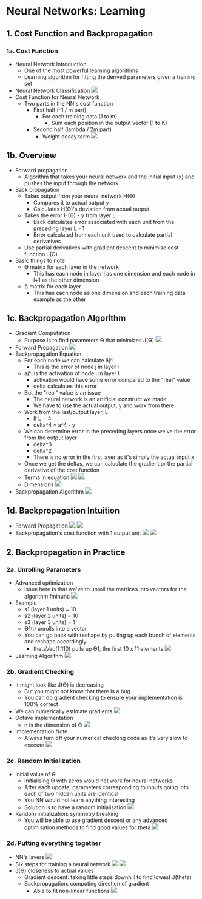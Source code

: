 # Neural Networks: Learning

## 1. Cost Function and Backpropagation

### 1a. Cost Function
- Neural Network Introduction
    - One of the most powerful learning algorithms
    - Learning algorithm for fitting the derived parameters given a training set
- Neural Network Classification
![](k.png)
- Cost Function for Neural Network
    - Two parts in the NN's cost function
        - First half (-1 / m part)
            - For each training data (1 to m)
                - Sum each position in the output vector (1 to K)
        - Second half (lambda / 2m part)
            - Weight decay term
![](costfunction.png)

## 1b. Overview
- Forward propagation
    - Algorithm that takes your neural network and the initial input (x) and pushes the input through the network
- Back propagation
    - Takes output from your neural network H(Ɵ)
        - Compares it to actual output y
        - Calculates H(Ɵ)'s deviation from actual output
    - Takes the error H(Ɵ) - y from layer L
        - Back calculates error associated with each unit from the preceding layer L - 1
        - Error calculated from each unit used to calculate partial derivatives
    - Use partial derivatives with gradient descent to minimise cost function J(Ɵ)
- Basic things to note
    - Ɵ matrix for each layer in the network
        - This has each node in layer l as one dimension and each node in l+1 as the other dimension
    - Δ matrix for each layer
        - This has each node as one dimension and each training data example as the other
        
## 1c. Backpropagation Algorithm
- Gradient Computation
    - Purpose is to find parameters Ɵ that minimizes J(Ɵ)
![](jtheta.png)
- Forward Propagation
![](forwardpropagation.png)
- Backpropagation Equation
    - For each node we can calculate δj^l
        - This is the error of node j in layer l
    - aj^l is the activation of node j in layer l
        - activation would have some error compared to the "real" value
        - delta calculates this error
    - But the "real" value is an issue
        - The neural network is an artificial construct we made
        - We have to use the actual output, y and work from there
    - Work from the last/output layer, L
        - If L = 4
        - delta^4 = a^4 - y
    - We can determine error in the preceding layers once we've the error from the output layer
        - delta^3 
        - delta^2
        - There is no error in the first layer as it's simply the actual input x
    - Once we get the deltas, we can calculate the gradient or the partial derivative of the cost function
    - Terms in equation
    ![](terms.png)
    ![](backpropagation2.png)
    - Dimensions 
    ![](bp.png)
- Backpropagation Algorithm
![](backpropagation3.png)

## 1d. Backpropagation Intuition
- Forward Propagation
![](forwardpropagation2.png)
![](forwardpropagation3.png)
- Backpropagation's cost function with 1 output unit
![](costfunction.png)
![](backpropagation4.png)

## 2. Backpropagation in Practice

### 2a. Unrolling Parameters
- Advanced optimization
    - Issue here is that we've to unroll the matrices into vectors for the algorithm fminunc 
    ![](unrollparam.png)
- Example   
    - s1 (layer 1 units) = 10
    - s2 (layer 2 units) = 10
    - s3 (layer 3 units) = 1
    - Ɵ1(:) unrolls into a vector
    - You can go back with reshape by pulling up each bunch of elements and reshape accordingly
        - thetaVec(1:110) pulls up Ɵ1, the first 10 x 11 elements
        ![](unrollparam2.png)
- Learning Algorithm
![](unrollparam3.png)

### 2b. Gradient Checking
- It might look like J(Ɵ) is decreasing
    - But you might not know that there is a bug
    - You can do gradient checking to ensure your implementation is 100% correct
- We can numerically estimate gradients
![](numerical_gradient_est.png)
- Octave implementation 
    - n is the dimension of Ɵ
    ![](numerical_gradient_est2.png)
- Implementation Note
    - Always turn off your numerical checking code as it's very slow to execute
![](numerical_gradient_est3.png)

### 2c. Random Initialization
- Initial value of Ɵ
    - Initialising Ɵ with zeros would not work for neural networks
    - After each update, parameters corresponding to inputs going into each of two hidden units are identical
    - You NN would not learn anything interesting
    - Solution is to have a random initialisation
    ![](zerotheta_initialisation.png)
- Random initialization: symmetry breaking
    - You will be able to use gradient descent or any advanced optimisation methods to find good values for theta
    ![](random_initialisation.png)

### 2d. Putting everything together
- NN's layers 
![](training_nn.png)
- Six steps for training a neural network
![](4steps.png)
![](2steps.png)
- J(Ɵ) closeness to actual values
    - Gradient descent: taking little steps downhill to find lowest J(theta)
    - Backpropagation: computing direction of gradient
        - Able to fit non-linear functions
        ![](jtheta2.png)




